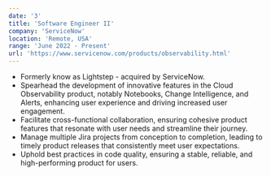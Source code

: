 ```yaml
---
date: '3'
title: 'Software Engineer II'
company: 'ServiceNow'
location: 'Remote, USA'
range: 'June 2022 - Present'
url: 'https://www.servicenow.com/products/observability.html'
---
```


- Formerly know as Lightstep - acquired by ServiceNow.
- Spearhead the development of innovative features in the Cloud Observability product, notably Notebooks, Change Intelligence, and Alerts, enhancing user experience and driving increased user engagement.
- Facilitate cross-functional collaboration, ensuring cohesive product features that resonate with user needs and streamline their journey.
- Manage multiple Jira projects from conception to completion, leading to timely product releases that consistently meet user expectations.
- Uphold best practices in code quality, ensuring a stable, reliable, and high-performing product for users.
